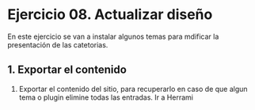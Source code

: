 # Ejercicio 08. Actualizar diseño
En este ejercicio se van a instalar algunos temas para mdificar la presentación de las catetorias.

## 1. Exportar el contenido
1. Exportar el contenido del sitio, para recuperarlo en caso de que algun tema o plugin elimine todas las entradas.
Ir a Herrami


<!--stackedit_data:
eyJoaXN0b3J5IjpbMTUxODAzMDEyOF19
-->